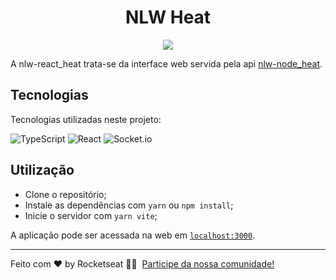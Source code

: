<h1 align="center">NLW Heat</h1>

<div align="center">
    <img src="/github/interface.png"> 
</div>

A nlw-react_heat trata-se da interface web servida pela api [nlw-node_heat](https://github.com/deivisonresende/nlw-node_heat).

## Tecnologias

Tecnologias utilizadas neste projeto:

![TypeScript](https://img.shields.io/badge/typescript-%23007ACC.svg?style=for-the-badge&logo=typescript&logoColor=white)
![React](https://img.shields.io/badge/react-%2320232a.svg?style=for-the-badge&logo=react&logoColor=%2361DAFB)
![Socket.io](https://img.shields.io/badge/Socket.io-black?style=for-the-badge&logo=socket.io&badgeColor=010101)

## Utilização

- Clone o repositório;
- Instale as dependências com `yarn` ou `npm install`;
- Inicie o servidor com `yarn vite`;

A aplicação pode ser acessada na web em [`localhost:3000`](http://localhost:3000).

---

Feito com ♥ by Rocketseat 👋🏻 &nbsp;[Participe da nossa comunidade!](https://discord.gg/Jq3mFeGK)
